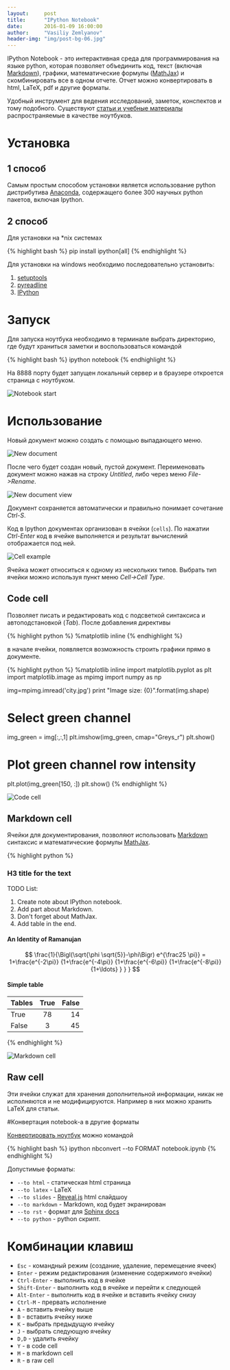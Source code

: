 ```yaml
---
layout:     post
title:      "IPython Notebook"
date:       2016-01-09 16:00:00
author:     "Vasiliy Zemlyanov"
header-img: "img/post-bg-06.jpg"
---
```


IPython Notebook - это интерактивная среда для программирования на языке python, которая позволяет объединить код, текст (включая [Markdown](https://daringfireball.net/projects/markdown/ "Markdown")), графики, математические формулы ([MathJax](https://www.mathjax.org/ "Mathjax")) и скомбинировать все в одном отчете. Отчет можно конвертировать в html, LaTeX, pdf и другие форматы.

Удобный инструмент для ведения исследований, заметок, конспектов и тому подобного.
Существуют [статьи и учебные материалы](http://nb.bianp.net/sort/views/ "Links to the best IPython and Jupyter Notebooks.") распространяемые в качестве ноутбуков.

# Установка

## 1 способ
Самым простым способом установки является использование python дистрибутива [Anaconda](https://www.continuum.io/downloads "Anaconda"), содержащего более 300 научных python пакетов, включая Ipython.

## 2 способ
Для установки на *nix системах

{% highlight bash %}
pip install ipython[all]
{% endhighlight %}

Для установки на windows необходимо последовательно установить:

1. [setuptools](https://pypi.python.org/pypi/setuptools "setuptools")
2. [pyreadline](https://pypi.python.org/pypi/pyreadline "pyreadline")
3. [IPython](https://pypi.python.org/pypi/ipython "ipython")

# Запуск

Для запуска ноутбука необходимо в терминале выбрать директорию, где будут храниться заметки и воспользоваться командой

{% highlight bash %}
ipython notebook
{% endhighlight %}

На 8888 порту будет запущен локальный сервер и в браузере откроется страница с ноутбуком.

<p class="center">
    <img src="/assets/ipython_notebook/notebook_1_start.png" alt="Notebook start" class='center-block'>
</p>

# Использование

Новый документ можно создать с помощью выпадающего меню.

<p class="center">
    <img src="/assets/ipython_notebook/notebook_2_new_document.png" alt="New document" class='center-block'>
</p>

После чего будет создан новый, пустой документ. Переименовать документ можно нажав на строку *Untitled*, либо через меню *File->Rename*.

<p class="center">
    <img src="/assets/ipython_notebook/notebook_3_new_document_view.png" alt="New document view" class='center-block'>
</p>

Документ сохраняется автоматически и правильно понимает сочетание *Ctrl-S*.

Код в Ipython документах организован в ячейки (`cells`). По нажатии *Ctrl-Enter* код в ячейке выполняется и результат вычислений отображается под ней.

<p class="center">
    <img src="/assets/ipython_notebook/notebook_4_cell_example.png" alt="Cell example" class='center-block'>
</p>

Ячейка может относиться к одному из нескольких типов. Выбрать тип ячейки можно используя пункт меню *Cell->Cell Type*.

## Code cell
Позволяет писать и редактировать код с подсветкой синтаксиса и автоподстановкой (*Tab*). После добавления директивы 

{% highlight python %}
%matplotlib inline
{% endhighlight %}

в начале ячейки, появляется возможность строить графики прямо в документе.

{% highlight python %}
%matplotlib inline
import matplotlib.pyplot as plt
import matplotlib.image as mpimg
import numpy as np

img=mpimg.imread('city.jpg')
print "Image size: {0}".format(img.shape)

# Select green channel
img_green = img[:,:,1]
plt.imshow(img_green, cmap="Greys_r")
plt.show()

# Plot green channel row intensity
plt.plot(img_green[150, :])
plt.show()
{% endhighlight %}

<p class="center">
    <img src="/assets/ipython_notebook/notebook_5_code_cell.png" alt="Code cell" class='center-block'>
</p>

## Markdown cell
Ячейки для документирования, позволяют использовать [Markdown](https://daringfireball.net/projects/markdown/ "Markdown") синтаксис и математические формулы [MathJax](https://www.mathjax.org/ "Mathjax").

{% highlight python %}
### H3 title for the text ###

TODO List:

 1. Create note about IPython notebook.
 2. Add part about Markdown.
 3. Don't forget about MathJax.
 4. Add table in the end.
 
<h4>An Identity of Ramanujan</h4>

$$ \frac{1}{\Bigl(\sqrt{\phi \sqrt{5}}-\phi\Bigr) e^{\frac25 \pi}} =
1+\frac{e^{-2\pi}} {1+\frac{e^{-4\pi}} {1+\frac{e^{-6\pi}}
{1+\frac{e^{-8\pi}} {1+\ldots} } } } $$

#### Simple table

| Tables | True  | False |
| ------ |:-----:| -----:|
| True   | 78    | 14    |
| False  | 3     | 45    |
{% endhighlight %}

<p class="center">
    <img src="/assets/ipython_notebook/notebook_6_markdown_cell.png" alt="Markdown cell" class='center-block'>
</p>

## Raw cell
Эти ячейки служат для хранения дополнительной информации, никак не исполняются и не модифицируются. Например в них можно хранить LaTeX для статьи.

#Конвертация notebook-a в другие форматы

[Конвертировать ноутбук](https://ipython.org/ipython-doc/1/interactive/nbconvert.html "Conver notebook") можно командой

{% highlight bash %}
ipython nbconvert --to FORMAT notebook.ipynb
{% endhighlight %}

Допустимые форматы:

- `--to html` - статическая html страница
- `--to latex` - LaTeX
- `--to slides` - [Reveal.js](http://lab.hakim.se/reveal-js/#/ "Reveal.js") html слайдшоу
- `--to markdown` - Markdown, код будет экранирован
- `--to rst` - формат для [Sphinx docs](http://www.sphinx-doc.org/en/stable/)
- `--to python` - python скрипт.

# Комбинации клавиш

- `Esc` - командный режим (создание, удаление, перемещение ячеек)
- `Enter` - режим редактирования (изменение содержимого ячейки)
- `Ctrl-Enter` - выполнить код в ячейке
- `Shift-Enter` - выполнить код в ячейке и перейти к следующей
- `Alt-Enter` - выполнить код в ячейке и вставить ячейку снизу
- `Ctrl-M` - прервать исполнение
- `A` - вставить ячейку выше
- `B` - вставить ячейку ниже
- `K` - выбрать предыдущую ячейку
- `J` - выбрать следующую ячейку
- `D,D` - удалить ячейку
- `Y` - в code cell
- `M` - в markdown cell
- `R` - в raw cell
